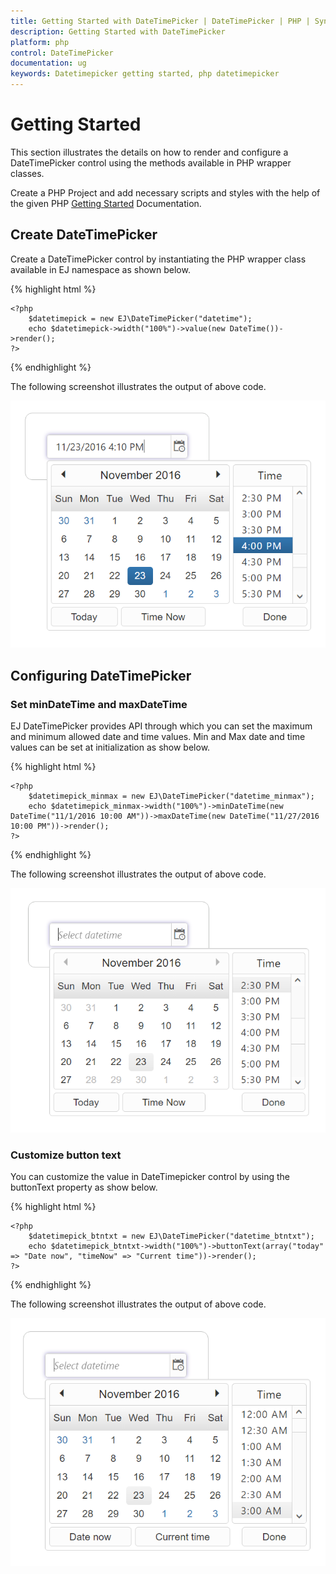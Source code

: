 ```yaml
---
title: Getting Started with DateTimePicker | DateTimePicker | PHP | Syncfusion
description: Getting Started with DateTimePicker
platform: php
control: DateTimePicker
documentation: ug
keywords: Datetimepicker getting started, php datetimepicker
---
```


# Getting Started

This section illustrates the details on how to render and configure a DateTimePicker control using the methods available in PHP wrapper classes.

Create a PHP Project and add necessary scripts and styles with the help of the given PHP [Getting Started]() Documentation.

## Create DateTimePicker

Create a DateTimePicker control by instantiating the PHP wrapper class available in EJ namespace as shown below.

{% highlight html %}

    <?php
        $datetimepick = new EJ\DateTimePicker("datetime");
        echo $datetimepick->width("100%")->value(new DateTime())->render();
    ?>
    
{% endhighlight %}

The following screenshot illustrates the output of above code.

![](getting-started_images/datetime.png)   

## Configuring DateTimePicker

### Set minDateTime and maxDateTime

 EJ DateTimePicker provides API through which you can set the maximum and minimum allowed date and time values. Min and Max date and time values can be set at initialization as show below.

{% highlight html %}

    <?php
        $datetimepick_minmax = new EJ\DateTimePicker("datetime_minmax");
        echo $datetimepick_minmax->width("100%")->minDateTime(new DateTime("11/1/2016 10:00 AM"))->maxDateTime(new DateTime("11/27/2016 10:00 PM"))->render();
    ?>

{% endhighlight %}

The following screenshot illustrates the output of above code.

![](getting-started_images/minmax.png) 

### Customize button text

You can customize the value in DateTimepicker control by using the buttonText property as show below.

{% highlight html %}

    <?php
        $datetimepick_btntxt = new EJ\DateTimePicker("datetime_btntxt");
        echo $datetimepick_btntxt->width("100%")->buttonText(array("today" => "Date now", "timeNow" => "Current time"))->render();
    ?>

{% endhighlight %}

The following screenshot illustrates the output of above code.

![](getting-started_images/buttontext.png) 